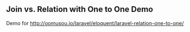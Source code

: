 ## Join vs. Relation with One to One Demo

Demo for http://oomusou.io/laravel/eloquent/laravel-relation-one-to-one/
